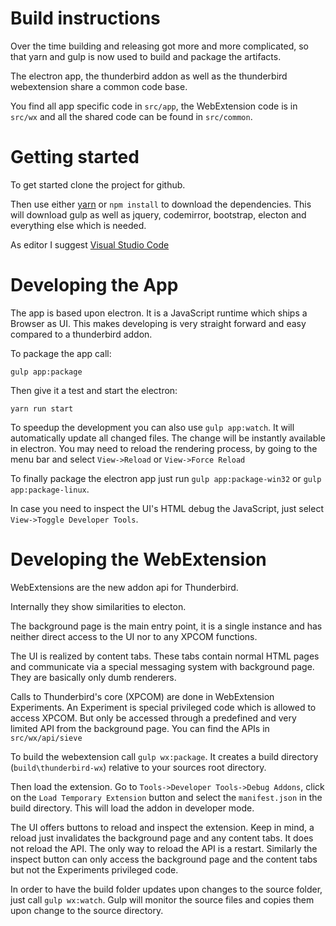 # Build instructions

Over the time building and releasing got more and more complicated, so that yarn and gulp is now used to build and package the artifacts.

The electron app, the thunderbird addon as well as the thunderbird webextension share a common code base.

You find all app specific code in `src/app`, the WebExtension code is in `src/wx` and all the shared code can be found in `src/common`.

# Getting started

To get started clone the project for github.

Then use either [yarn](https://yarnpkg.com/) or `npm install` to download the dependencies.
This will download gulp as well as jquery, codemirror, bootstrap, electon and everything else which is needed.

As editor I suggest [Visual Studio Code](https://code.visualstudio.com/)

# Developing the App

The app is based upon electron. It is a JavaScript runtime which ships a Browser as UI. This makes developing is very straight forward and easy compared to a thunderbird addon.

To package the app call:

`gulp app:package`

Then give it a test and start the electron:

`yarn run start`

To speedup the development you can also use `gulp app:watch`. It will automatically update all changed files. The change will be instantly available in electron. You may need to reload the rendering process, by going to the menu bar and select `View->Reload` or `View->Force Reload`

To finally package the electron app just run `gulp app:package-win32` or `gulp app:package-linux`.

In case you need to inspect the UI's HTML debug the JavaScript, just select `View->Toggle Developer Tools`.

# Developing the WebExtension

WebExtensions are the new addon api for Thunderbird.

Internally they show similarities to electon.

The background page is the main entry point, it is a single instance and has neither direct access to the UI nor to any XPCOM functions.

The UI is realized by content tabs. These tabs contain normal HTML pages and communicate via a special messaging system with background page. They are basically only dumb renderers.

Calls to Thunderbird's core (XPCOM) are done in WebExtension Experiments. An Experiment is special privileged code which is allowed to access XPCOM. But only be accessed through a predefined and very limited API from the background page. You can find the APIs in `src/wx/api/sieve`

To build the webextension call `gulp wx:package`. It creates a build directory (`build\thunderbird-wx`) relative to your sources root directory.

Then load the extension. Go to `Tools->Developer Tools->Debug Addons`, click on the `Load Temporary Extension` button and select the `manifest.json` in the build directory. This will load the addon in developer mode.

The UI offers buttons to reload and inspect the extension. Keep in mind, a reload just invalidates the background page and any content tabs. It does not reload the API. The only way to reload the API is a restart. Similarly the inspect button can only access the background page and the content tabs but not the Experiments privileged code.

In order to have the build folder updates upon changes to the source folder, just call `gulp wx:watch`. Gulp will monitor the source files and copies them upon change to the source directory.